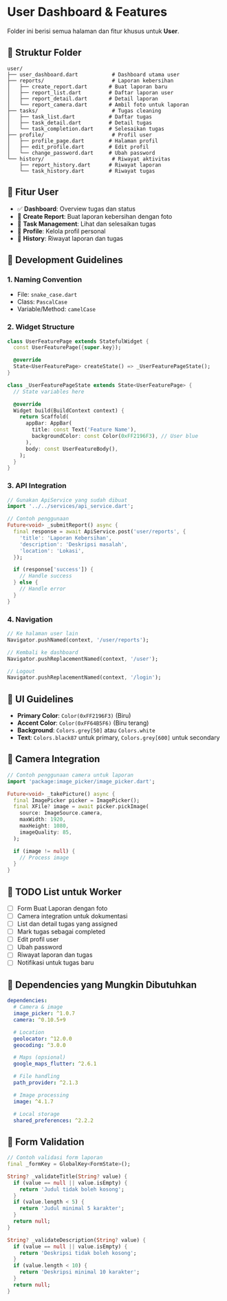# User Dashboard & Features

Folder ini berisi semua halaman dan fitur khusus untuk **User**.

## 📁 Struktur Folder

```
user/
├── user_dashboard.dart           # Dashboard utama user
├── reports/                      # Laporan kebersihan
│   ├── create_report.dart       # Buat laporan baru
│   ├── report_list.dart         # Daftar laporan user
│   ├── report_detail.dart       # Detail laporan
│   └── report_camera.dart       # Ambil foto untuk laporan
├── tasks/                        # Tugas cleaning
│   ├── task_list.dart           # Daftar tugas
│   ├── task_detail.dart         # Detail tugas
│   └── task_completion.dart     # Selesaikan tugas
├── profile/                      # Profil user
│   ├── profile_page.dart        # Halaman profil
│   ├── edit_profile.dart        # Edit profil
│   └── change_password.dart     # Ubah password
└── history/                      # Riwayat aktivitas
    ├── report_history.dart      # Riwayat laporan
    └── task_history.dart        # Riwayat tugas
```

## 🎯 Fitur User

- ✅ **Dashboard**: Overview tugas dan status
- 🔄 **Create Report**: Buat laporan kebersihan dengan foto
- 🔄 **Task Management**: Lihat dan selesaikan tugas
- 🔄 **Profile**: Kelola profil personal
- 🔄 **History**: Riwayat laporan dan tugas

## 🚀 Development Guidelines

### 1. Naming Convention

- File: `snake_case.dart`
- Class: `PascalCase`
- Variable/Method: `camelCase`

### 2. Widget Structure

```dart
class UserFeaturePage extends StatefulWidget {
  const UserFeaturePage({super.key});

  @override
  State<UserFeaturePage> createState() => _UserFeaturePageState();
}

class _UserFeaturePageState extends State<UserFeaturePage> {
  // State variables here

  @override
  Widget build(BuildContext context) {
    return Scaffold(
      appBar: AppBar(
        title: const Text('Feature Name'),
        backgroundColor: const Color(0xFF2196F3), // User blue
      ),
      body: const UserFeatureBody(),
    );
  }
}
```

### 3. API Integration

```dart
// Gunakan ApiService yang sudah dibuat
import '../../services/api_service.dart';

// Contoh penggunaan
Future<void> _submitReport() async {
  final response = await ApiService.post('user/reports', {
    'title': 'Laporan Kebersihan',
    'description': 'Deskripsi masalah',
    'location': 'Lokasi',
  });

  if (response['success']) {
    // Handle success
  } else {
    // Handle error
  }
}
```

### 4. Navigation

```dart
// Ke halaman user lain
Navigator.pushNamed(context, '/user/reports');

// Kembali ke dashboard
Navigator.pushReplacementNamed(context, '/user');

// Logout
Navigator.pushReplacementNamed(context, '/login');
```

## 🎨 UI Guidelines

- **Primary Color**: `Color(0xFF2196F3)` (Biru)
- **Accent Color**: `Color(0xFF64B5F6)` (Biru terang)
- **Background**: `Colors.grey[50]` atau `Colors.white`
- **Text**: `Colors.black87` untuk primary, `Colors.grey[600]` untuk secondary

## 📸 Camera Integration

```dart
// Contoh penggunaan camera untuk laporan
import 'package:image_picker/image_picker.dart';

Future<void> _takePicture() async {
  final ImagePicker picker = ImagePicker();
  final XFile? image = await picker.pickImage(
    source: ImageSource.camera,
    maxWidth: 1920,
    maxHeight: 1080,
    imageQuality: 85,
  );

  if (image != null) {
    // Process image
  }
}
```

## 📝 TODO List untuk Worker

- [ ] Form Buat Laporan dengan foto
- [ ] Camera integration untuk dokumentasi
- [ ] List dan detail tugas yang assigned
- [ ] Mark tugas sebagai completed
- [ ] Edit profil user
- [ ] Ubah password
- [ ] Riwayat laporan dan tugas
- [ ] Notifikasi untuk tugas baru

## 🔗 Dependencies yang Mungkin Dibutuhkan

```yaml
dependencies:
  # Camera & image
  image_picker: ^1.0.7
  camera: ^0.10.5+9

  # Location
  geolocator: ^12.0.0
  geocoding: ^3.0.0

  # Maps (opsional)
  google_maps_flutter: ^2.6.1

  # File handling
  path_provider: ^2.1.3

  # Image processing
  image: ^4.1.7

  # Local storage
  shared_preferences: ^2.2.2
```

## 🔄 Form Validation

```dart
// Contoh validasi form laporan
final _formKey = GlobalKey<FormState>();

String? _validateTitle(String? value) {
  if (value == null || value.isEmpty) {
    return 'Judul tidak boleh kosong';
  }
  if (value.length < 5) {
    return 'Judul minimal 5 karakter';
  }
  return null;
}

String? _validateDescription(String? value) {
  if (value == null || value.isEmpty) {
    return 'Deskripsi tidak boleh kosong';
  }
  if (value.length < 10) {
    return 'Deskripsi minimal 10 karakter';
  }
  return null;
}
```
